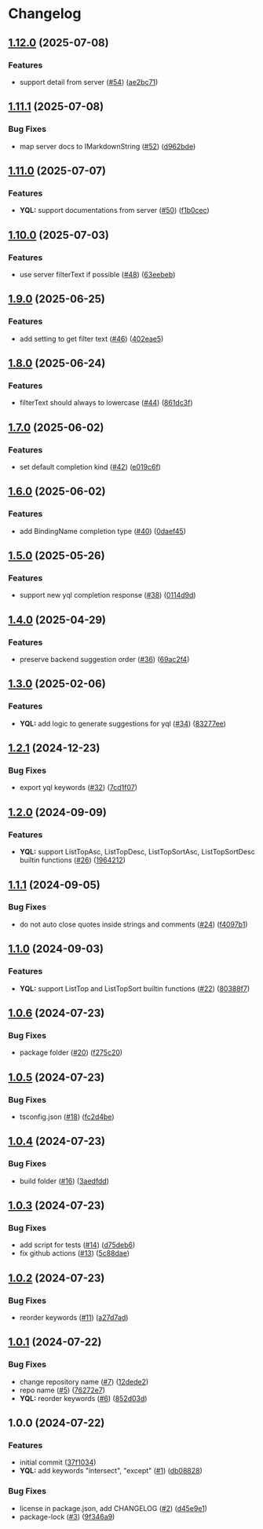 # Changelog

## [1.12.0](https://github.com/ydb-platform/monaco-yql-languages/compare/v1.11.1...v1.12.0) (2025-07-08)


### Features

* support detail from server ([#54](https://github.com/ydb-platform/monaco-yql-languages/issues/54)) ([ae2bc71](https://github.com/ydb-platform/monaco-yql-languages/commit/ae2bc71130c7f7604b6b48d7781afb32d4d8d06d))

## [1.11.1](https://github.com/ydb-platform/monaco-yql-languages/compare/v1.11.0...v1.11.1) (2025-07-08)


### Bug Fixes

* map server docs to IMarkdownString ([#52](https://github.com/ydb-platform/monaco-yql-languages/issues/52)) ([d962bde](https://github.com/ydb-platform/monaco-yql-languages/commit/d962bdec362cedf983ae311d2023775e317ab192))

## [1.11.0](https://github.com/ydb-platform/monaco-yql-languages/compare/v1.10.0...v1.11.0) (2025-07-07)


### Features

* **YQL:** support documentations from server ([#50](https://github.com/ydb-platform/monaco-yql-languages/issues/50)) ([f1b0cec](https://github.com/ydb-platform/monaco-yql-languages/commit/f1b0cec3a1f3e43ba088c5869be6f13b7fdf6261))

## [1.10.0](https://github.com/ydb-platform/monaco-yql-languages/compare/v1.9.0...v1.10.0) (2025-07-03)


### Features

* use server filterText if possible ([#48](https://github.com/ydb-platform/monaco-yql-languages/issues/48)) ([63eebeb](https://github.com/ydb-platform/monaco-yql-languages/commit/63eebeb036f9cf38ea9d3ec4e523e58f63d938da))

## [1.9.0](https://github.com/ydb-platform/monaco-yql-languages/compare/v1.8.0...v1.9.0) (2025-06-25)


### Features

* add setting to get filter text ([#46](https://github.com/ydb-platform/monaco-yql-languages/issues/46)) ([402eae5](https://github.com/ydb-platform/monaco-yql-languages/commit/402eae58cddffd8817ccf25d715b94aa16aa5255))

## [1.8.0](https://github.com/ydb-platform/monaco-yql-languages/compare/v1.7.0...v1.8.0) (2025-06-24)


### Features

* filterText should always to lowercase ([#44](https://github.com/ydb-platform/monaco-yql-languages/issues/44)) ([861dc3f](https://github.com/ydb-platform/monaco-yql-languages/commit/861dc3fcc1925d5fcfea738b5994572201c223c4))

## [1.7.0](https://github.com/ydb-platform/monaco-yql-languages/compare/v1.6.0...v1.7.0) (2025-06-02)


### Features

* set default completion kind ([#42](https://github.com/ydb-platform/monaco-yql-languages/issues/42)) ([e019c6f](https://github.com/ydb-platform/monaco-yql-languages/commit/e019c6f35c3503da59696267cd51f510e8bdd656))

## [1.6.0](https://github.com/ydb-platform/monaco-yql-languages/compare/v1.5.0...v1.6.0) (2025-06-02)


### Features

* add BindingName completion type ([#40](https://github.com/ydb-platform/monaco-yql-languages/issues/40)) ([0daef45](https://github.com/ydb-platform/monaco-yql-languages/commit/0daef45e3e03d1c6eae148939f4a53507483879e))

## [1.5.0](https://github.com/ydb-platform/monaco-yql-languages/compare/v1.4.0...v1.5.0) (2025-05-26)


### Features

* support new yql completion response ([#38](https://github.com/ydb-platform/monaco-yql-languages/issues/38)) ([0114d9d](https://github.com/ydb-platform/monaco-yql-languages/commit/0114d9d2d0266004482e27e41ea22ae1fdb2564b))

## [1.4.0](https://github.com/ydb-platform/monaco-yql-languages/compare/v1.3.0...v1.4.0) (2025-04-29)


### Features

* preserve backend suggestion order ([#36](https://github.com/ydb-platform/monaco-yql-languages/issues/36)) ([69ac2f4](https://github.com/ydb-platform/monaco-yql-languages/commit/69ac2f4bd244be50b002baee4f0f3a06e5881935))

## [1.3.0](https://github.com/ydb-platform/monaco-yql-languages/compare/v1.2.1...v1.3.0) (2025-02-06)


### Features

* **YQL:** add logic to generate suggestions for yql ([#34](https://github.com/ydb-platform/monaco-yql-languages/issues/34)) ([83277ee](https://github.com/ydb-platform/monaco-yql-languages/commit/83277ee17fab737490d210d3b0d714f276857d4f))

## [1.2.1](https://github.com/ydb-platform/monaco-yql-languages/compare/v1.2.0...v1.2.1) (2024-12-23)


### Bug Fixes

* export yql keywords ([#32](https://github.com/ydb-platform/monaco-yql-languages/issues/32)) ([7cd1f07](https://github.com/ydb-platform/monaco-yql-languages/commit/7cd1f073269bf159569ef9e6893668536298ca15))

## [1.2.0](https://github.com/ydb-platform/monaco-yql-languages/compare/v1.1.1...v1.2.0) (2024-09-09)


### Features

* **YQL:** support ListTopAsc, ListTopDesc, ListTopSortAsc, ListTopSortDesc builtin functions ([#26](https://github.com/ydb-platform/monaco-yql-languages/issues/26)) ([1964212](https://github.com/ydb-platform/monaco-yql-languages/commit/196421202c68530f5beceec83453719ca3fe572d))

## [1.1.1](https://github.com/ydb-platform/monaco-yql-languages/compare/v1.1.0...v1.1.1) (2024-09-05)


### Bug Fixes

* do not auto close quotes inside strings and comments ([#24](https://github.com/ydb-platform/monaco-yql-languages/issues/24)) ([f4097b1](https://github.com/ydb-platform/monaco-yql-languages/commit/f4097b11340d457c76c7ecaf8ba36c64ce57eba9))

## [1.1.0](https://github.com/ydb-platform/monaco-yql-languages/compare/v1.0.6...v1.1.0) (2024-09-03)


### Features

* **YQL:** support ListTop and ListTopSort builtin functions ([#22](https://github.com/ydb-platform/monaco-yql-languages/issues/22)) ([80388f7](https://github.com/ydb-platform/monaco-yql-languages/commit/80388f7b894d4d9912393caa136147c99b80a3d2))

## [1.0.6](https://github.com/ydb-platform/monaco-yql-languages/compare/v1.0.5...v1.0.6) (2024-07-23)


### Bug Fixes

* package folder ([#20](https://github.com/ydb-platform/monaco-yql-languages/issues/20)) ([f275c20](https://github.com/ydb-platform/monaco-yql-languages/commit/f275c204f1f1e42a6683e9a8a8caeeea5b5ceaf4))

## [1.0.5](https://github.com/ydb-platform/monaco-yql-languages/compare/v1.0.4...v1.0.5) (2024-07-23)


### Bug Fixes

* tsconfig.json ([#18](https://github.com/ydb-platform/monaco-yql-languages/issues/18)) ([fc2d4be](https://github.com/ydb-platform/monaco-yql-languages/commit/fc2d4be9e81ba8a6ecff17dd9a63c0f131e65182))

## [1.0.4](https://github.com/ydb-platform/monaco-yql-languages/compare/v1.0.3...v1.0.4) (2024-07-23)


### Bug Fixes

* build folder ([#16](https://github.com/ydb-platform/monaco-yql-languages/issues/16)) ([3aedfdd](https://github.com/ydb-platform/monaco-yql-languages/commit/3aedfddbffba4705ec9a4c25b065c2162e46029d))

## [1.0.3](https://github.com/ydb-platform/monaco-yql-languages/compare/v1.0.2...v1.0.3) (2024-07-23)


### Bug Fixes

* add script for tests ([#14](https://github.com/ydb-platform/monaco-yql-languages/issues/14)) ([d75deb6](https://github.com/ydb-platform/monaco-yql-languages/commit/d75deb60232f388aa331842e7576cf5cfb65f247))
* fix github actions ([#13](https://github.com/ydb-platform/monaco-yql-languages/issues/13)) ([5c88dae](https://github.com/ydb-platform/monaco-yql-languages/commit/5c88daed8a89901e2875eec364e0d757f4350e1a))

## [1.0.2](https://github.com/ydb-platform/monaco-yql-languages/compare/v1.0.1...v1.0.2) (2024-07-23)


### Bug Fixes

* reorder keywords ([#11](https://github.com/ydb-platform/monaco-yql-languages/issues/11)) ([a27d7ad](https://github.com/ydb-platform/monaco-yql-languages/commit/a27d7ad5d098c19fc10fd118bdc673ee1f69ab02))

## [1.0.1](https://github.com/ydb-platform/monaco-yql-languages/compare/v1.0.0...v1.0.1) (2024-07-22)


### Bug Fixes

* change repository name ([#7](https://github.com/ydb-platform/monaco-yql-languages/issues/7)) ([12dede2](https://github.com/ydb-platform/monaco-yql-languages/commit/12dede2afff61037a0fc6ff81730491ef0eacddd))
* repo name ([#5](https://github.com/ydb-platform/monaco-yql-languages/issues/5)) ([76272e7](https://github.com/ydb-platform/monaco-yql-languages/commit/76272e7238bb1216a3d91138f9feca2a1d6a8512))
* **YQL:** reorder keywords ([#6](https://github.com/ydb-platform/monaco-yql-languages/issues/6)) ([852d03d](https://github.com/ydb-platform/monaco-yql-languages/commit/852d03d1ab98088b9e67a1a1580dba196da853b2))

## 1.0.0 (2024-07-22)


### Features

* initial commit ([37f1034](https://github.com/ydb-platform/monaco-yql-languages/commit/37f10349d4444735f4b1d860ddb1a455147c3718))
* **YQL:** add keywords "intersect", "except" ([#1](https://github.com/ydb-platform/monaco-yql-languages/issues/1)) ([db08828](https://github.com/ydb-platform/monaco-yql-languages/commit/db08828838e83b2831593897a6d85e36440a3d8f))


### Bug Fixes

* license in package.json, add CHANGELOG ([#2](https://github.com/ydb-platform/monaco-yql-languages/issues/2)) ([d45e9e1](https://github.com/ydb-platform/monaco-yql-languages/commit/d45e9e17ce6f216bfe53eaf62c9bf2f9bef22cd3))
* package-lock ([#3](https://github.com/ydb-platform/monaco-yql-languages/issues/3)) ([9f346a9](https://github.com/ydb-platform/monaco-yql-languages/commit/9f346a942a4f32a38226c8e2733e48d506cd95a8))
